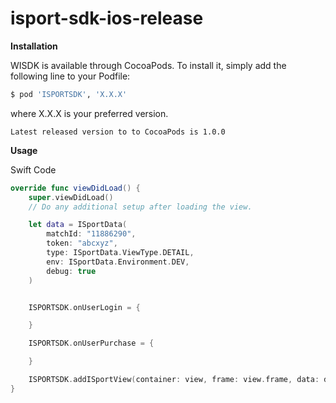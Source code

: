 # isport-sdk-ios-release

<b>Installation</b>

WISDK is available through CocoaPods. To install it, simply add the following line to your Podfile: 

```sh
$ pod 'ISPORTSDK', 'X.X.X'
```
where X.X.X is your preferred version.

```
Latest released version to to CocoaPods is 1.0.0
```

<b>Usage</b>

Swift Code

```swift
override func viewDidLoad() {
    super.viewDidLoad()
    // Do any additional setup after loading the view.

    let data = ISportData(
        matchId: "11886290",
        token: "abcxyz",
        type: ISportData.ViewType.DETAIL,
        env: ISportData.Environment.DEV,
        debug: true
    )


    ISPORTSDK.onUserLogin = {

    }

    ISPORTSDK.onUserPurchase = {

    }

    ISPORTSDK.addISportView(container: view, frame: view.frame, data: data)
}


```

